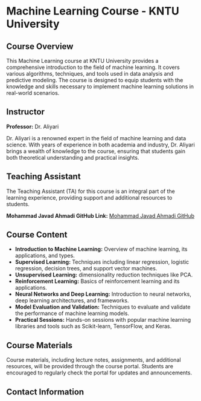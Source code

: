 # Machine Learning Course - KNTU University

## Course Overview

This Machine Learning course at KNTU University provides a comprehensive introduction to the field of machine learning. It covers various algorithms, techniques, and tools used in data analysis and predictive modeling. The course is designed to equip students with the knowledge and skills necessary to implement machine learning solutions in real-world scenarios.

## Instructor

**Professor:** Dr. Aliyari

Dr. Aliyari is a renowned expert in the field of machine learning and data science. With years of experience in both academia and industry, Dr. Aliyari brings a wealth of knowledge to the course, ensuring that students gain both theoretical understanding and practical insights.

## Teaching Assistant

The Teaching Assistant (TA) for this course is an integral part of the learning experience, providing support and additional resources to students.

**Mohammad Javad Ahmadi GitHub Link:** [Mohammad Javad Ahmadi GitHub](https://github.com/MJAHMADEE)

## Course Content

- **Introduction to Machine Learning:** Overview of machine learning, its applications, and types.
- **Supervised Learning:** Techniques including linear regression, logistic regression, decision trees, and support vector machines.
- **Unsupervised Learning:** dimensionality reduction techniques like PCA.
- **Reinforcement Learning:** Basics of reinforcement learning and its applications.
- **Neural Networks and Deep Learning:** Introduction to neural networks, deep learning architectures, and frameworks.
- **Model Evaluation and Validation:** Techniques to evaluate and validate the performance of machine learning models.
- **Practical Sessions:** Hands-on sessions with popular machine learning libraries and tools such as Scikit-learn, TensorFlow, and Keras.

## Course Materials

Course materials, including lecture notes, assignments, and additional resources, will be provided through the course portal. Students are encouraged to regularly check the portal for updates and announcements.

## Contact Information


